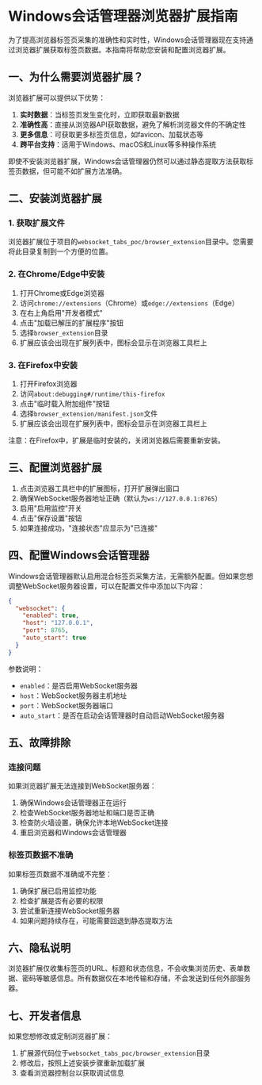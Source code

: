 # Windows会话管理器浏览器扩展指南

为了提高浏览器标签页采集的准确性和实时性，Windows会话管理器现在支持通过浏览器扩展获取标签页数据。本指南将帮助您安装和配置浏览器扩展。

## 一、为什么需要浏览器扩展？

浏览器扩展可以提供以下优势：

1. **实时数据**：当标签页发生变化时，立即获取最新数据
2. **准确性高**：直接从浏览器API获取数据，避免了解析浏览器文件的不确定性
3. **更多信息**：可获取更多标签页信息，如favicon、加载状态等
4. **跨平台支持**：适用于Windows、macOS和Linux等多种操作系统

即使不安装浏览器扩展，Windows会话管理器仍然可以通过静态提取方法获取标签页数据，但可能不如扩展方法准确。

## 二、安装浏览器扩展

### 1. 获取扩展文件

浏览器扩展位于项目的`websocket_tabs_poc/browser_extension`目录中。您需要将此目录复制到一个方便的位置。

### 2. 在Chrome/Edge中安装

1. 打开Chrome或Edge浏览器
2. 访问`chrome://extensions`（Chrome）或`edge://extensions`（Edge）
3. 在右上角启用"开发者模式"
4. 点击"加载已解压的扩展程序"按钮
5. 选择`browser_extension`目录
6. 扩展应该会出现在扩展列表中，图标会显示在浏览器工具栏上

### 3. 在Firefox中安装

1. 打开Firefox浏览器
2. 访问`about:debugging#/runtime/this-firefox`
3. 点击"临时载入附加组件"按钮
4. 选择`browser_extension/manifest.json`文件
5. 扩展应该会出现在扩展列表中，图标会显示在浏览器工具栏上

注意：在Firefox中，扩展是临时安装的，关闭浏览器后需要重新安装。

## 三、配置浏览器扩展

1. 点击浏览器工具栏中的扩展图标，打开扩展弹出窗口
2. 确保WebSocket服务器地址正确（默认为`ws://127.0.0.1:8765`）
3. 启用"启用监控"开关
4. 点击"保存设置"按钮
5. 如果连接成功，"连接状态"应显示为"已连接"

## 四、配置Windows会话管理器

Windows会话管理器默认启用混合标签页采集方法，无需额外配置。但如果您想调整WebSocket服务器设置，可以在配置文件中添加以下内容：

```json
{
  "websocket": {
    "enabled": true,
    "host": "127.0.0.1",
    "port": 8765,
    "auto_start": true
  }
}
```

参数说明：
- `enabled`：是否启用WebSocket服务器
- `host`：WebSocket服务器主机地址
- `port`：WebSocket服务器端口
- `auto_start`：是否在启动会话管理器时自动启动WebSocket服务器

## 五、故障排除

### 连接问题

如果浏览器扩展无法连接到WebSocket服务器：

1. 确保Windows会话管理器正在运行
2. 检查WebSocket服务器地址和端口是否正确
3. 检查防火墙设置，确保允许本地WebSocket连接
4. 重启浏览器和Windows会话管理器

### 标签页数据不准确

如果标签页数据不准确或不完整：

1. 确保扩展已启用监控功能
2. 检查扩展是否有必要的权限
3. 尝试重新连接WebSocket服务器
4. 如果问题持续存在，可能需要回退到静态提取方法

## 六、隐私说明

浏览器扩展仅收集标签页的URL、标题和状态信息，不会收集浏览历史、表单数据、密码等敏感信息。所有数据仅在本地传输和存储，不会发送到任何外部服务器。

## 七、开发者信息

如果您想修改或定制浏览器扩展：

1. 扩展源代码位于`websocket_tabs_poc/browser_extension`目录
2. 修改后，按照上述安装步骤重新加载扩展
3. 查看浏览器控制台以获取调试信息